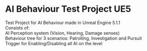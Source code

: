 # AI Behaviour Test Project UE5
 
Test Project for AI Behaviour made in Unreal Engine 5.1.1  
Consists of:  
AI Perception system (Vision, Hearing, Damage senses)  
Behaviour tree for 3 scenarios: Patrolling, Investigation and Pursuit  
Trigger for Enabling/Disabling all AI on the level
